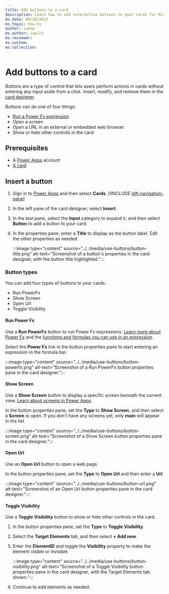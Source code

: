```yaml
---
title: Add buttons to a card
description: Learn how to add interactive buttons to your cards for Microsoft Power Apps.
ms.date: 09/20/2022
ms.topic: how-to
author: iaanw
ms.author: iawilt
ms.reviewer: 
ms.custom: 
ms.collection: 
---
```


# Add buttons to a card

Buttons are a type of control that lets users perform actions in cards without entering any input aside from a click. Insert, modify, and remove them in the [card designer](../designer-overview.md).

Buttons can do one of four things:

- [Run a Power Fx expression](../power-fx/intro-to-pfx.md)
- Open a screen
- Open a URL in an external or embedded web browser
- Show or hide other controls in the card

## Prerequisites

- A [Power Apps](https://powerapps.microsoft.com/) account
- [A card](../../tutorials/hello-world-card.md)

## Insert a button

1. Sign in to [Power Apps](https://powerapps.microsoft.com/) and then select **Cards**. [!INCLUDE [left-navigation-pane](../../../includes/left-navigation-pane.md)]

1. In the left pane of the card designer, select **Insert**.

1. In the tool pane, select the **Input** category to expand it, and then select **Button** to add a button to your card.

1. In the properties pane, enter a **Title** to display as the button label. Edit the other properties as needed.

    :::image type="content" source="../../media/use-buttons/button-title.png" alt-text="Screenshot of a button's properties in the card designer, with the button title highlighted.":::

### Button types

You can add four types of buttons to your cards:

- Run PowerFx
- Show Screen
- Open Url
- Toggle Visibility

#### Run Power Fx

Use a **Run PowerFx** button to run Power Fx expressions. [Learn more about Power Fx](../power-fx/intro-to-pfx.md) and the [functions and formulas you can use in an expression](/powerapps/maker/canvas-apps/formula-reference).

Select the **Power Fx** link in the button properties pane to start entering an expression in the formula bar.

:::image type="content" source="../../media/use-buttons/button-powerfx.png" alt-text="Screenshot of a Run PowerFx button properties pane in the card designer.":::

#### Show Screen

Use a **Show Screen** button to display a specific screen beneath the current view. [Learn about screens in Power Apps](../screens/use-screens.md).

In the button properties pane, set the **Type** to **Show Screen**, and then select a **Screen** to open. If you don't have any screens yet, only **main** will appear in the list.

:::image type="content" source="../../media/use-buttons/button-screen.png" alt-text="Screenshot of a Show Screen button properties pane in the card designer.":::

#### Open Url

Use an **Open Url** button to open a web page.

In the button properties pane, set the **Type** to **Open Url** and then enter a **Url**.

:::image type="content" source="../../media/use-buttons/button-url.png" alt-text="Screenshot of an Open Url button properties pane in the card designer.":::

#### Toggle Visibility

Use a **Toggle Visibility** button to show or hide other controls in the card.

1. In the button properties pane, set the **Type** to **Toggle Visibility**.
1. Select the **Target Elements** tab, and then select **+ Add new**.
1. Enter the **ElementID** and toggle the **Visibility** property to make the element visible or invisible.

    :::image type="content" source="../../media/use-buttons/button-visibility.png" alt-text="Screenshot of a Toggle Visibility button properties pane in the card designer, with the Target Elements tab shown.":::

1. Continue to add elements as needed.

